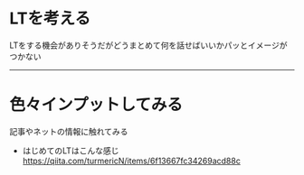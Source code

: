 # LTを考える
LTをする機会がありそうだがどうまとめて何を話せばいいかパッとイメージがつかない

---

# 色々インプットしてみる
記事やネットの情報に触れてみる
- はじめてのLTはこんな感じ
	https://qiita.com/turmericN/items/6f13667fc34269acd88c

